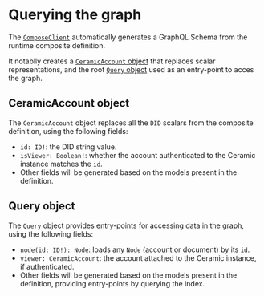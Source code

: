 # Querying the graph

The [`ComposeClient`](../../api/classes/client.ComposeClient.md) automatically generates a GraphQL Schema from the runtime composite definition.

It notablly creates a [`CeramicAccount` object](#ceramicaccount-object) that replaces scalar representations, and the root [`Query` object](#query-object) used as an entry-point to acces the graph.

## CeramicAccount object

The `CeramicAccount` object replaces all the `DID` scalars from the composite definition, using the following fields:

- `id: ID!`: the DID string value.
- `isViewer: Boolean!`: whether the account authenticated to the Ceramic instance matches the `id`.
- Other fields will be generated based on the models present in the definition.

## Query object

The `Query` object provides entry-points for accessing data in the graph, using the following fields:

- `node(id: ID!): Node`: loads any `Node` (account or document) by its `id`.
- `viewer: CeramicAccount`: the account attached to the Ceramic instance, if authenticated.
- Other fields will be generated based on the models present in the definition, providing entry-points by querying the index.
